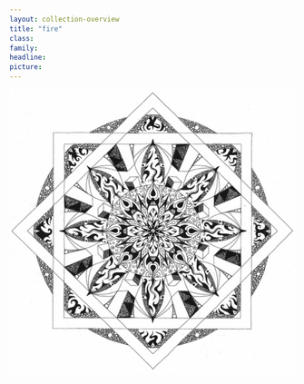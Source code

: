 ```yaml
---
layout: collection-overview
title: "fire"
class:	
family:
headline:
picture:
---
```


[![fire](/assets/img/mandalas/fire-1200w.jpg)](/assets/img/mandalas/fire-1200w.jpg)
